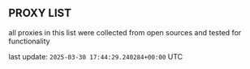 ## PROXY LIST

all proxies in this list were collected from open sources and tested for functionality

last update: `2025-03-30 17:44:29.240284+00:00` UTC